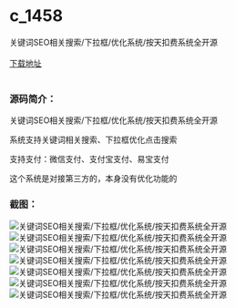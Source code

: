 # c_1458
关键词SEO相关搜索/下拉框/优化系统/按天扣费系统全开源
<br/></br>
[下载地址](https://www.uuid2.com/1458.html "下载地址")
<br/></br>
<h3>源码简介：</h3>
<p>关键词SEO相关搜索/下拉框/优化系统/按天扣费系统全开源<p>
<p>系统支持关键词相关搜索、下拉框优化点击搜索<p>
<p>支持支付：微信支付、支付宝支付、易宝支付<p>
<p>这个系统是对接第三方的，本身没有优化功能的<p>
<h3>截图：</h3>
<img src="https://www.uuid2.com/wp-content/uploads/img/uimage/21631629789436.png" alt="关键词SEO相关搜索/下拉框/优化系统/按天扣费系统全开源"><img src="https://www.uuid2.com/wp-content/uploads/img/uimage/98101629789437.png" alt="关键词SEO相关搜索/下拉框/优化系统/按天扣费系统全开源"><img src="https://www.uuid2.com/wp-content/uploads/img/uimage/89121629789438.png" alt="关键词SEO相关搜索/下拉框/优化系统/按天扣费系统全开源"><img src="https://www.uuid2.com/wp-content/uploads/img/uimage/46161629789439.png" alt="关键词SEO相关搜索/下拉框/优化系统/按天扣费系统全开源"><img src="https://www.uuid2.com/wp-content/uploads/img/uimage/931629789441.png" alt="关键词SEO相关搜索/下拉框/优化系统/按天扣费系统全开源"><img src="https://www.uuid2.com/wp-content/uploads/img/uimage/81151629789443.png" alt="关键词SEO相关搜索/下拉框/优化系统/按天扣费系统全开源"><img src="https://www.uuid2.com/wp-content/uploads/img/uimage/30771629789444.png" alt="关键词SEO相关搜索/下拉框/优化系统/按天扣费系统全开源">
